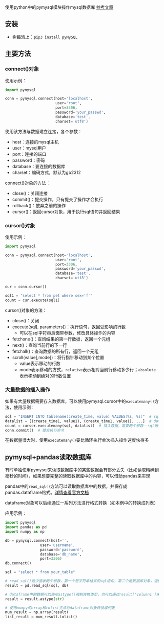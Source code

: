 使用python中的pymysql模块操作mysql数据库
[参考文章](https://mp.weixin.qq.com/s/OM8U4rTJBm17Ey0nNxPCZg)

## 安装

- 树莓派上：`pip3 install pyMySQL`

## 主要方法

### connect()对象

使用示例：
```python
import pymysql

conn = pymysql.connect(host='localhost', 
                       user='root', 
                       port=3306, 
                       password='your_passwd',
                       database='test',
                       charset='utf8')
```

使用该方法与数据建立连接，各个参数：
- host：连接的mysql主机
- user：mysql用户
- port：连接的端口
- password：密码
- database：要连接的数据库
- charset：编码方式，默认为gb2312

connect()对象的方法：
- close()：关闭连接
- commit()：提交操作，只有提交了操作才会执行
- rollback()：放弃之前的操作
- cursor()：返回cursor对象，用于执行sql语句并返回结果

### cursor()对象

使用示例：
```python
import pymysql

conn = pymysql.connect(host='localhost', 
                       user='root', 
                       port=3306, 
                       password='your_passwd',
                       database='test',
                       charset='utf8')

cur = conn.cursor()

sql1 = "select * from pet where sex='f'"
count = cur.execute(sql1)
```

cursor()对象的方法：
- close()：关闭
- execute(sql[, parameters])：执行语句，返回受影响的行数
  - 可以在sql字符串后面带参数，修改具体操作的内容
- fetchone()：查询结果的第一行数据，返回一个元组
- next()：查询当前行的下一行
- fetchall()：查询数据的所有行，返回一个元组
- scroll(value[,mode])：将行指针移动到某个位置
  - value表示移动的行数
  - mode表示移动的方式，`relative`表示相对当前行移动多少行；`absolute`表示移动到绝对的行数位置
  

### 大量数据的插入操作

如果有大量数据需要存入数据库，可以使用pymysql.cursor中的`executemany()`方法，使用示例：

```python
sql = "INSERT INTO tablename(create_time, value) VALUES(%s, %s)"  # sql语句中要为datalist留出位置
datalist = [(create_time1, value1), (create_time1, value1), ...]  # datalist是一个要插入到数据库中的数据元组的列表（或元组）
count = cursor.executemany(sql, datalist)  # 插入数据，需要两个参数——sql语句和对应的数据元组列表
conn.commit()  # 提交执行命令
```

在数据量很大时，使用`executemany()`要比循环执行单次插入操作速度快得多

## pymysql+pandas读取数据库

有时单独使用pymysql来读取数据库中的某些数据会有部分丢失（比如读取精确到毫秒的时间），如果想要完整的读取数据库中的内容，可以借助pandas来实现

pandas中的`read_sql()`方法可以读取数据库中的数据，并保存成pandas.dataframe格式。[详情查看官方文档](https://pandas.pydata.org/pandas-docs/stable/reference/api/pandas.read_sql.html)

dataframe对象可以后续通过一系列方法进行格式转换（如本例中的转换成列表）

应用示例：
```python
import pymysql
import pandas as pd
import numpy as np

db = pymysql.connect(host='',
				user='username',
				password='password',
				database='db_name',
				port=3306)
db.connect()

sql = "select * from your_table"

# read_sql()最少接收两个参数，第一个是字符串格式的sql语句，第二个是数据库对象，返回结果是一个pandas.dataframe对象
result = pd.read_sql(sql, db)

# dataframe中的数据可以使用astype()强制转换类型，也可以通过result['column1']来为单个列的数据转换类型
result = result.astype(str)

# 使用numpy的array和tolist方法将dataframe对象转换成列表
num_result = np.array(result)
list_result = num_result.tolist()
```
